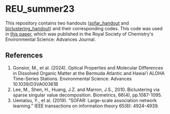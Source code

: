 # REU_summer23

This repository contains two handouts ([sofar_handout](https://github.com/graceguinan/REU_summer23/tree/main/sofar_handout) and [biclustering_handout](https://github.com/graceguinan/REU_summer23/tree/main/biclustering_handout)) and their corresponding codes.  This code was used in [this paper](https://pubs.rsc.org/en/content/articlelanding/2024/va/d3va00361b), which was published in the Royal Society of Chemistry's Environmental Science: Advances Journal.  



## References
1. Gonsior, M., et al. (2024). Optical Properties and Molecular Differences in Dissolved Organic Matter at the Bermuda Atlantic and Hawai’i ALOHA Time-Series Stations. Environmental Science: Advances 10.1039/D3VA00361B
2. Lee, M., Shen, H., Huang, J.Z. and Marron, J.S., 2010. Biclustering via sparse singular
value decomposition. Biometrics, 66(4), pp.1087-1095.
3. Uematsu, Y., et al. (2019). ”SOFAR: Large-scale association network learning.” IEEE
transactions on information theory 65(8): 4924-4939.

